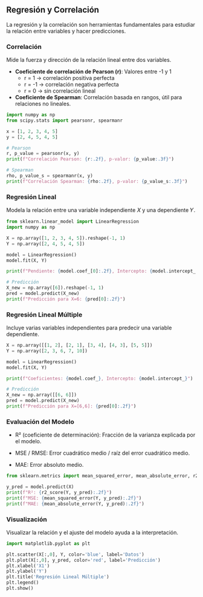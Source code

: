 ## Regresión y Correlación

La regresión y la correlación son herramientas fundamentales para estudiar la relación entre variables y hacer predicciones.

### Correlación
Mide la fuerza y dirección de la relación lineal entre dos variables.

- **Coeficiente de correlación de Pearson (r)**: Valores entre -1 y 1
  - r = 1 → correlación positiva perfecta
  - r = -1 → correlación negativa perfecta
  - r = 0 → sin correlación lineal
- **Coeficiente de Spearman**: Correlación basada en rangos, útil para relaciones no lineales.

```python
import numpy as np
from scipy.stats import pearsonr, spearmanr

x = [1, 2, 3, 4, 5]
y = [2, 4, 5, 4, 5]

# Pearson
r, p_value = pearsonr(x, y)
print(f"Correlación Pearson: {r:.2f}, p-valor: {p_value:.3f}")

# Spearman
rho, p_value_s = spearmanr(x, y)
print(f"Correlación Spearman: {rho:.2f}, p-valor: {p_value_s:.3f}")
```

### Regresión Lineal
Modela la relación entre una variable independiente 𝑋 y una dependiente 𝑌.
```python
from sklearn.linear_model import LinearRegression
import numpy as np

X = np.array([1, 2, 3, 4, 5]).reshape(-1, 1)
Y = np.array([2, 4, 5, 4, 5])

model = LinearRegression()
model.fit(X, Y)

print(f"Pendiente: {model.coef_[0]:.2f}, Intercepto: {model.intercept_:.2f}")

# Predicción
X_new = np.array([6]).reshape(-1, 1)
pred = model.predict(X_new)
print(f"Predicción para X=6: {pred[0]:.2f}")

```

### Regresión Lineal Múltiple
Incluye varias variables independientes para predecir una variable dependiente.
```python
X = np.array([[1, 2], [2, 1], [3, 4], [4, 3], [5, 5]])
Y = np.array([2, 3, 6, 7, 10])

model = LinearRegression()
model.fit(X, Y)

print(f"Coeficientes: {model.coef_}, Intercepto: {model.intercept_}")

# Predicción
X_new = np.array([[6, 6]])
pred = model.predict(X_new)
print(f"Predicción para X=[6,6]: {pred[0]:.2f}")

```

### Evaluación del Modelo
- R² (coeficiente de determinación): Fracción de la varianza explicada por el modelo.

- MSE / RMSE: Error cuadrático medio / raíz del error cuadrático medio.

- MAE: Error absoluto medio.
```python
from sklearn.metrics import mean_squared_error, mean_absolute_error, r2_score

y_pred = model.predict(X)
print(f"R²: {r2_score(Y, y_pred):.2f}")
print(f"MSE: {mean_squared_error(Y, y_pred):.2f}")
print(f"MAE: {mean_absolute_error(Y, y_pred):.2f}")

```

### Visualización
Visualizar la relación y el ajuste del modelo ayuda a la interpretación.
```python
import matplotlib.pyplot as plt

plt.scatter(X[:,0], Y, color='blue', label='Datos')
plt.plot(X[:,0], y_pred, color='red', label='Predicción')
plt.xlabel('X1')
plt.ylabel('Y')
plt.title('Regresión Lineal Múltiple')
plt.legend()
plt.show()

```
